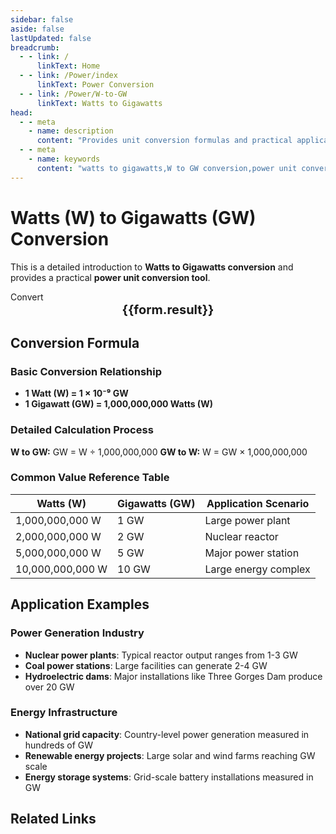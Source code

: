 ```yaml
---
sidebar: false
aside: false
lastUpdated: false
breadcrumb:
  - - link: /
      linkText: Home
  - - link: /Power/index
      linkText: Power Conversion
  - - link: /Power/W-to-GW
      linkText: Watts to Gigawatts
head:
  - - meta
    - name: description
      content: "Provides unit conversion formulas and practical application scenarios for Watts (W) to Gigawatts (GW)."
  - - meta
    - name: keywords
      content: "watts to gigawatts,W to GW conversion,power unit conversion formula,power unit conversion tool,large energy facility power units"
---
```

# Watts (W) to Gigawatts (GW) Conversion

This is a detailed introduction to **Watts to Gigawatts conversion** and provides a practical **power unit conversion tool**.

<script setup>
import { onMounted,reactive,inject ,ref  } from 'vue'
import { NButton,NForm ,NFormItem,NInput,NInputNumber,NSelect,NCard,useMessage ,NGrid ,NGi } from 'naive-ui'
import { defineClientComponent } from 'vitepress'
import { Power } from '../../files';
const convert = inject('convert')
const options =  [
  { "label": "Watts (W)","value": "W" },
  { "label": "Gigawatts (GW)","value": "GW" }
];
const formRef = ref(null);
const rules = {
  number:{
    required: true,
    type: 'number',
    trigger: "blur",
    message: 'Please enter a number'
  },
  to:{
    required: true,
    trigger: "select",
    message: 'Please select conversion unit'
  },
  from:{
    required: true,
    trigger: "select",
    message: 'Please select source unit'
  }
}
const form = reactive({
  number:null,
  to:'',
  from:'',
  result:'',
  title:'Watts to Gigawatts',
})
const convertHandler = (e) => {
   e.preventDefault();
  formRef.value?.validate((errors)=>{
    if (!errors) {
      form.result = `${form.number}${form.from} = ${convert(form.number).from(form.from).to(form.to)}${form.to}`
    }
  })
}
</script>

<n-card title="Watts (W) to Gigawatts (GW) Converter" embedded :bordered="false" hoverable>
  <n-form size="large" :model="form" ref='formRef' :rules="rules">
    <n-form-item label="Value"  path="number">
      <n-input-number size="large" style="width:100%" :min="0" v-model:value="form.number"   placeholder="Enter the value to convert" />
    </n-form-item>
    <n-form-item label="From" path="from">
      <n-select  size="large" :options="options" v-model:value="form.from" placeholder="Select source unit" />
    </n-form-item>
    <n-form-item label="To" path="to">
      <n-select  size="large" :options="options" v-model:value="form.to" placeholder="Select conversion unit" />
    </n-form-item>
    <n-form-item>
      <n-button type="info" style="width:100%" @click="convertHandler">Convert</n-button>
    </n-form-item>
  </n-form>
  <n-card  embedded :bordered="false" hoverable>
    <div  style="text-align:center;font-size:20px;">
      <strong>{{form.result}}</strong>
    </div>
  </n-card>
</n-card>

## Conversion Formula

### Basic Conversion Relationship
- **1 Watt (W) = 1 × 10⁻⁹ GW**
- **1 Gigawatt (GW) = 1,000,000,000 Watts (W)**

### Detailed Calculation Process
**W to GW:** GW = W ÷ 1,000,000,000
**GW to W:** W = GW × 1,000,000,000

### Common Value Reference Table
| Watts (W) | Gigawatts (GW) | Application Scenario |
|-----------|----------------|---------------------|
| 1,000,000,000 W | 1 GW | Large power plant |
| 2,000,000,000 W | 2 GW | Nuclear reactor |
| 5,000,000,000 W | 5 GW | Major power station |
| 10,000,000,000 W | 10 GW | Large energy complex |

## Application Examples

### Power Generation Industry
- **Nuclear power plants**: Typical reactor output ranges from 1-3 GW
- **Coal power stations**: Large facilities can generate 2-4 GW
- **Hydroelectric dams**: Major installations like Three Gorges Dam produce over 20 GW

### Energy Infrastructure
- **National grid capacity**: Country-level power generation measured in hundreds of GW
- **Renewable energy projects**: Large solar and wind farms reaching GW scale
- **Energy storage systems**: Grid-scale battery installations measured in GW

## Related Links
<n-grid x-gap="12" :cols="2">
  <n-gi v-for="(file,index) in Power" :key="index">
    <n-card size="small" hoverable>
      <template #header>
        <a :href="file.link" style="text-decoration: none; color: inherit;">
          {{ file.title }}
        </a>
      </template>
    </n-card>
  </n-gi>
</n-grid>